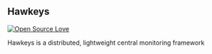 ## Hawkeys
[![Open Source Love](https://badges.frapsoft.com/os/v1/open-source.svg?v=102)](https://github.com/wenbo2018/fox/)

Hawkeys is a distributed, lightweight central monitoring framework
